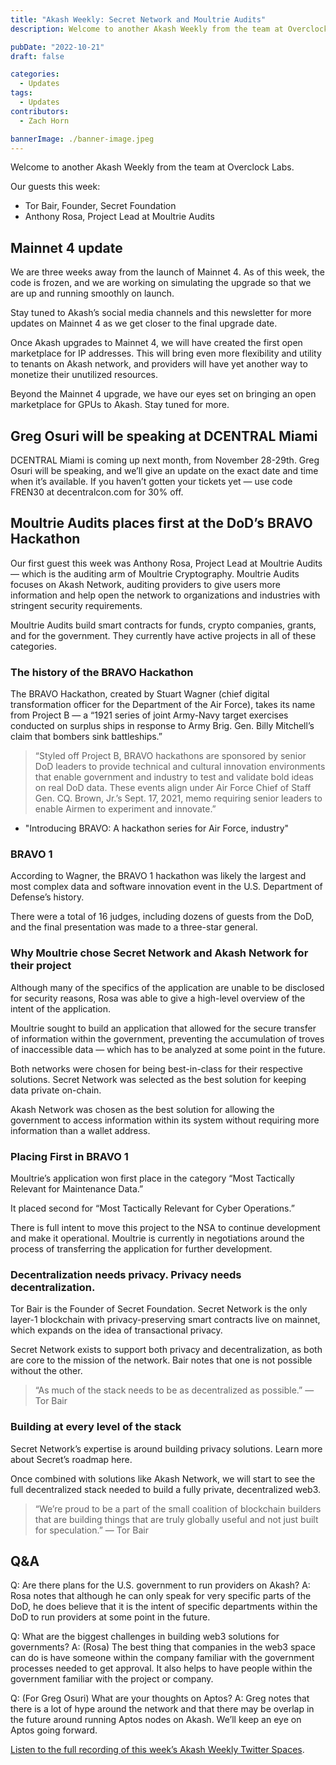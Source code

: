 ```yaml
---
title: "Akash Weekly: Secret Network and Moultrie Audits"
description: Welcome to another Akash Weekly from the team at Overclock Labs.

pubDate: "2022-10-21"
draft: false

categories:
  - Updates
tags:
  - Updates
contributors:
  - Zach Horn

bannerImage: ./banner-image.jpeg
---
```

Welcome to another Akash Weekly from the team at Overclock Labs.

Our guests this week:
- Tor Bair, Founder, Secret Foundation
- Anthony Rosa, Project Lead at Moultrie Audits

## Mainnet 4 update
We are three weeks away from the launch of Mainnet 4. As of this week, the code is frozen, and we are working on simulating the upgrade so that we are up and running smoothly on launch.

Stay tuned to Akash’s social media channels and this newsletter for more updates on Mainnet 4 as we get closer to the final upgrade date.

Once Akash upgrades to Mainnet 4, we will have created the first open marketplace for IP addresses. This will bring even more flexibility and utility to tenants on Akash network, and providers will have yet another way to monetize their unutilized resources.

Beyond the Mainnet 4 upgrade, we have our eyes set on bringing an open marketplace for GPUs to Akash. Stay tuned for more.

## Greg Osuri will be speaking at DCENTRAL Miami
DCENTRAL Miami is coming up next month, from November 28-29th. Greg Osuri will be speaking, and we’ll give an update on the exact date and time when it’s available. If you haven’t gotten your tickets yet — use code FREN30 at decentralcon.com for 30% off.

## Moultrie Audits places first at the DoD’s BRAVO Hackathon
Our first guest this week was Anthony Rosa, Project Lead at Moultrie Audits — which is the auditing arm of Moultrie Cryptography. Moultrie Audits focuses on Akash Network, auditing providers to give users more information and help open the network to organizations and industries with stringent security requirements.

Moultrie Audits build smart contracts for funds, crypto companies, grants, and for the government. They currently have active projects in all of these categories.

### The history of the BRAVO Hackathon
The BRAVO Hackathon, created by Stuart Wagner (chief digital transformation officer for the Department of the Air Force), takes its name from Project B — a “1921 series of joint Army-Navy target exercises conducted on surplus ships in response to Army Brig. Gen. Billy Mitchell’s claim that bombers sink battleships.”

> “Styled off Project B, BRAVO hackathons are sponsored by senior DoD leaders to provide technical and cultural innovation environments that enable government and industry to test and validate bold ideas on real DoD data. These events align under Air Force Chief of Staff Gen. CQ. Brown, Jr.’s Sept. 17, 2021, memo requiring senior leaders to enable Airmen to experiment and innovate.”
- "Introducing BRAVO: A hackathon series for Air Force, industry"

### BRAVO 1
According to Wagner, the BRAVO 1 hackathon was likely the largest and most complex data and software innovation event in the U.S. Department of Defense’s history.

There were a total of 16 judges, including dozens of guests from the DoD, and the final presentation was made to a three-star general.

### Why Moultrie chose Secret Network and Akash Network for their project
Although many of the specifics of the application are unable to be disclosed for security reasons, Rosa was able to give a high-level overview of the intent of the application.

Moultrie sought to build an application that allowed for the secure transfer of information within the government, preventing the accumulation of troves of inaccessible data — which has to be analyzed at some point in the future.

Both networks were chosen for being best-in-class for their respective solutions. Secret Network was selected as the best solution for keeping data private on-chain.

Akash Network was chosen as the best solution for allowing the government to access information within its system without requiring more information than a wallet address.

### Placing First in BRAVO 1
Moultrie’s application won first place in the category “Most Tactically Relevant for Maintenance Data.”

It placed second for “Most Tactically Relevant for Cyber Operations.”

There is full intent to move this project to the NSA to continue development and make it operational. Moultrie is currently in negotiations around the process of transferring the application for further development.

### Decentralization needs privacy. Privacy needs decentralization.
Tor Bair is the Founder of Secret Foundation. Secret Network is the only layer-1 blockchain with privacy-preserving smart contracts live on mainnet, which expands on the idea of transactional privacy.

Secret Network exists to support both privacy and decentralization, as both are core to the mission of the network. Bair notes that one is not possible without the other.

> “As much of the stack needs to be as decentralized as possible.”
— Tor Bair

### Building at every level of the stack
Secret Network’s expertise is around building privacy solutions. Learn more about Secret’s roadmap here.

Once combined with solutions like Akash Network, we will start to see the full decentralized stack needed to build a fully private, decentralized web3.

> “We’re proud to be a part of the small coalition of blockchain builders that are building things that are truly globally useful and not just built for speculation.”
— Tor Bair

## Q&A
Q: Are there plans for the U.S. government to run providers on Akash?
A: Rosa notes that although he can only speak for very specific parts of the DoD, he does believe that it is the intent of specific departments within the DoD to run providers at some point in the future.

Q: What are the biggest challenges in building web3 solutions for governments?
A: (Rosa) The best thing that companies in the web3 space can do is have someone within the company familiar with the government processes needed to get approval. It also helps to have people within the government familiar with the project or company.

Q: (For Greg Osuri) What are your thoughts on Aptos?
A: Greg notes that there is a lot of hype around the network and that there may be overlap in the future around running Aptos nodes on Akash. We’ll keep an eye on Aptos going forward.

[Listen to the full recording of this week’s Akash Weekly Twitter Spaces](https://youtu.be/dJKFr9wAYwA_).

